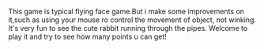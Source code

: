This game is typical flying face game.But i make some improvements on it,such as using your mouse ro control the movement
of object, not winking.
It's very fun to see the cute rabbit running through the pipes.
Welcome to play it and try to see how many points u can get!
